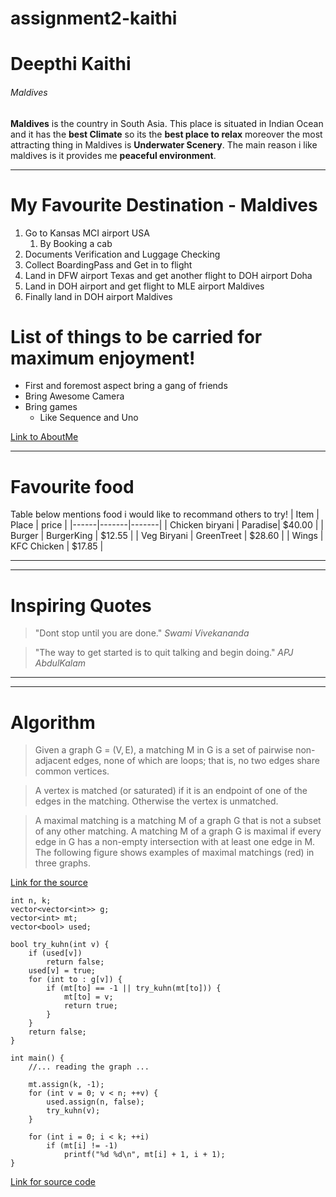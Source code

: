 # assignment2-kaithi

# Deepthi Kaithi

###### Maldives

**Maldives** is the country in South Asia. This place is situated in Indian Ocean and it has the **best Climate** so its the **best place to relax** moreover the most attracting thing in Maldives is **Underwater Scenery**. The main reason i like maldives is it provides me **peaceful environment**.

------

# My Favourite Destination - Maldives

1. Go to Kansas MCI airport USA
      1. By Booking a cab 
2. Documents Verification and Luggage Checking   
4. Collect BoardingPass and Get in to flight
6. Land in DFW airport Texas and get another flight to DOH airport Doha
7. Land in DOH airport and get flight to MLE airport Maldives
8. Finally land in DOH airport Maldives

# List of things to be carried for maximum enjoyment!

*  First and foremost aspect bring a gang of friends
*  Bring Awesome Camera
*  Bring games
      * Like Sequence and Uno

[Link to AboutMe](./AboutMe.md)

***

# Favourite food

Table below mentions food i would like to recommand others to try!
| Item | Place | price |
|------|-------|-------|
| Chicken biryani | Paradise| $40.00 |
| Burger | BurgerKing | $12.55 |
| Veg Biryani | GreenTreet | $28.60 |
| Wings | KFC Chicken | $17.85 |

***

***

# Inspiring Quotes

> "Dont stop until you are done." *Swami Vivekananda*

> "The way to get started is to quit talking and begin doing."  *APJ AbdulKalam*

***

***

# Algorithm

> Given a graph G = (V, E), a matching M in G is a set of pairwise non-adjacent edges, none of which are loops; that is, no two edges share common vertices.

> A vertex is matched (or saturated) if it is an endpoint of one of the edges in the matching. Otherwise the vertex is unmatched.

>  A maximal matching is a matching M of a graph G that is not a subset of any other matching. A matching M of a graph G is maximal if every edge in G has a non-empty intersection with at least one edge in M. The following figure shows examples of maximal matchings (red) in three graphs.

[Link for the source](https://en.wikipedia.org/wiki/Matching_(graph_theory))

```
int n, k;
vector<vector<int>> g;
vector<int> mt;
vector<bool> used;

bool try_kuhn(int v) {
    if (used[v])
        return false;
    used[v] = true;
    for (int to : g[v]) {
        if (mt[to] == -1 || try_kuhn(mt[to])) {
            mt[to] = v;
            return true;
        }
    }
    return false;
}

int main() {
    //... reading the graph ...

    mt.assign(k, -1);
    for (int v = 0; v < n; ++v) {
        used.assign(n, false);
        try_kuhn(v);
    }

    for (int i = 0; i < k; ++i)
        if (mt[i] != -1)
            printf("%d %d\n", mt[i] + 1, i + 1);
}
```
[Link for source code](https://cp-algorithms.com/graph/kuhn_maximum_bipartite_matching.html)

